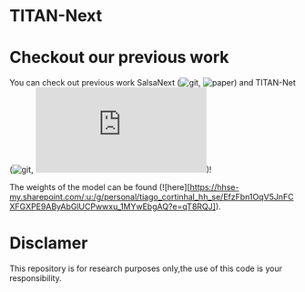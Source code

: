 # TITAN-Next



# Checkout our previous work

You can check out previous work SalsaNext (![git](https://github.com/Halmstad-University/SalsaNext), ![paper](https://arxiv.org/abs/2003.03653)) and TITAN-Net (![git](https://github.com/Halmstad-University/TITAN-NET), ![paper](https://openaccess.thecvf.com/content/ICCV2021W/AVVision/papers/Cortinhal_Semantics-Aware_Multi-Modal_Domain_Translation_From_LiDAR_Point_Clouds_to_Panoramic_ICCVW_2021_paper.pdf))!

The weights of the model can be found (![here][https://hhse-my.sharepoint.com/:u:/g/personal/tiago_cortinhal_hh_se/EfzFbn1OqV5JnFCXFGXPE9AByAbGlUCPwwxu_1MYwEbgAQ?e=qT8RQJ]).

# Disclamer

This repository is for research purposes only,the use of this code is your responsibility.
